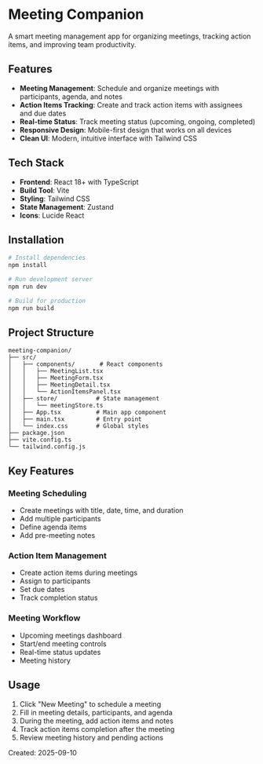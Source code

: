 # Meeting Companion

A smart meeting management app for organizing meetings, tracking action items, and improving team productivity.

## Features

- **Meeting Management**: Schedule and organize meetings with participants, agenda, and notes
- **Action Items Tracking**: Create and track action items with assignees and due dates
- **Real-time Status**: Track meeting status (upcoming, ongoing, completed)
- **Responsive Design**: Mobile-first design that works on all devices
- **Clean UI**: Modern, intuitive interface with Tailwind CSS

## Tech Stack

- **Frontend**: React 18+ with TypeScript
- **Build Tool**: Vite
- **Styling**: Tailwind CSS
- **State Management**: Zustand
- **Icons**: Lucide React

## Installation

```bash
# Install dependencies
npm install

# Run development server
npm run dev

# Build for production
npm run build
```

## Project Structure

```
meeting-companion/
├── src/
│   ├── components/       # React components
│   │   ├── MeetingList.tsx
│   │   ├── MeetingForm.tsx
│   │   ├── MeetingDetail.tsx
│   │   └── ActionItemsPanel.tsx
│   ├── store/           # State management
│   │   └── meetingStore.ts
│   ├── App.tsx          # Main app component
│   ├── main.tsx         # Entry point
│   └── index.css        # Global styles
├── package.json
├── vite.config.ts
└── tailwind.config.js
```

## Key Features

### Meeting Scheduling
- Create meetings with title, date, time, and duration
- Add multiple participants
- Define agenda items
- Add pre-meeting notes

### Action Item Management
- Create action items during meetings
- Assign to participants
- Set due dates
- Track completion status

### Meeting Workflow
- Upcoming meetings dashboard
- Start/end meeting controls
- Real-time status updates
- Meeting history

## Usage

1. Click "New Meeting" to schedule a meeting
2. Fill in meeting details, participants, and agenda
3. During the meeting, add action items and notes
4. Track action items completion after the meeting
5. Review meeting history and pending actions

Created: 2025-09-10